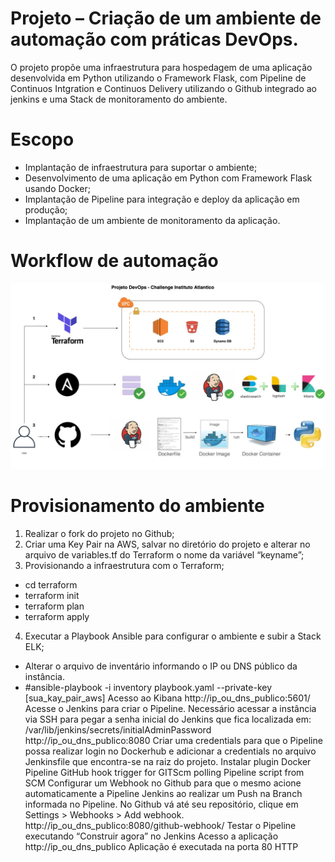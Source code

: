 Projeto – Criação de um ambiente de automação com práticas DevOps.
=================================================================

O projeto propõe uma infraestrutura para hospedagem de uma aplicação desenvolvida em Python utilizando o Framework Flask, com Pipeline de Continuos Intgration e Continuos Delivery utilizando o Github integrado ao jenkins e uma Stack de monitoramento do ambiente.

Escopo
======

* Implantação de infraestrutura para suportar o ambiente;
* Desenvolvimento de uma aplicação em Python com Framework Flask usando Docker;
* Implantação de Pipeline para integração e deploy da aplicação em produção;
* Implantação de um ambiente de monitoramento da aplicação.

Workflow de automação
=====================

![alt text](https://github.com/nsadriano/projeto-instituto/blob/main/projeto_challenge.jpeg?raw=true)

Provisionamento do ambiente
===========================

1. Realizar o fork do projeto no Github;
2. Criar uma Key Pair na AWS, salvar no diretório do projeto e alterar no arquivo de variables.tf do Terraform o nome da variável “keyname”;
3. Provisionando a infraestrutura com o Terraform;
 * cd terraform
 * terraform init
 * terraform plan
 * terraform apply
4. Executar a Playbook Ansible para configurar o ambiente e subir a Stack ELK;
 * Alterar o arquivo de inventário informando o IP ou DNS público da instância. 
 * #ansible-playbook -i inventory playbook.yaml --private-key [sua_kay_pair_aws]
Acesso ao Kibana
http://ip_ou_dns_publico:5601/
Acesse o Jenkins para criar o Pipeline. Necessário acessar a instância via SSH para pegar a senha inicial do Jenkins que fica localizada em: /var/lib/jenkins/secrets/initialAdminPassword
http://ip_ou_dns_publico:8080
Criar uma credentials para que o Pipeline possa realizar login no Dockerhub e adicionar a credentials no arquivo Jenkinsfile que encontra-se na raiz do projeto.
Instalar plugin Docker Pipeline
GitHub hook trigger for GITScm polling
Pipeline script from SCM
Configurar um Webhook no Github para que o mesmo acione automaticamente a Pipeline Jenkins ao realizar um Push na Branch informada no Pipeline. 
No Github vá até seu repositório, clique em Settings > Webhooks > Add webhook.
http://ip_ou_dns_publico:8080/github-webhook/
Testar o Pipeline executando “Construir agora” no Jenkins
Acesso a aplicação
http://ip_ou_dns_publico
Aplicação é executada na porta 80 HTTP



